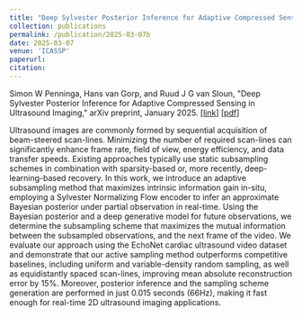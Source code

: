 ```yaml
---
title: "Deep Sylvester Posterior Inference for Adaptive Compressed Sensing in Ultrasound Imaging"
collection: publications
permalink: /publication/2025-03-07b
date: 2025-03-07
venue: 'ICASSP'
paperurl: 
citation: 
---
```


Simon W Penninga, Hans van Gorp, and Ruud J G van Sloun, "Deep Sylvester Posterior Inference for Adaptive Compressed Sensing in Ultrasound Imaging," arXiv preprint, January 2025.
\[[link](https://doi.org/10.1109/ICASSP49660.2025.10888253)\]
\[[pdf](http://hansvangorp.github.io/files/2025-03-07b.pdf)\]

Ultrasound images are commonly formed by sequential acquisition of beam-steered scan-lines. Minimizing the number of required scan-lines can significantly enhance frame rate, field of view, energy efficiency, and data transfer speeds. Existing approaches typically use static subsampling schemes in combination with sparsity-based or, more recently, deep-learning-based recovery. In this work, we introduce an adaptive subsampling method that maximizes intrinsic information gain in-situ, employing a Sylvester Normalizing Flow encoder to infer an approximate Bayesian posterior under partial observation in real-time. Using the Bayesian posterior and a deep generative model for future observations, we determine the subsampling scheme that maximizes the mutual information between the subsampled observations, and the next frame of the video. We evaluate our approach using the EchoNet cardiac ultrasound video dataset and demonstrate that our active sampling method outperforms competitive baselines, including uniform and variable-density random sampling, as well as equidistantly spaced scan-lines, improving mean absolute reconstruction error by 15%. Moreover, posterior inference and the sampling scheme generation are performed in just 0.015 seconds (66Hz), making it fast enough for real-time 2D ultrasound imaging applications.